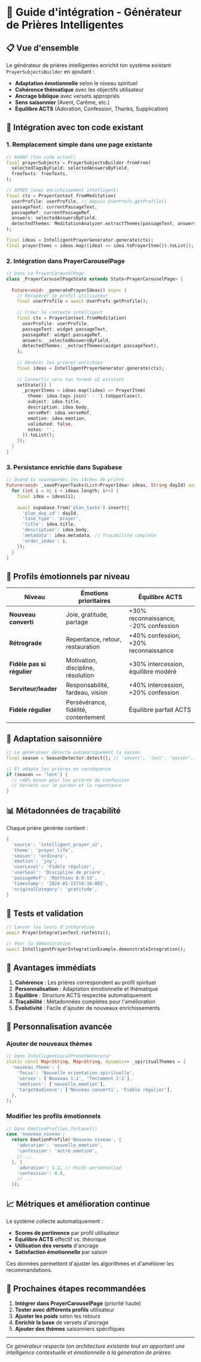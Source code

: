 # 🧠 Guide d'intégration - Générateur de Prières Intelligentes

## 📋 Vue d'ensemble

Le générateur de prières intelligentes enrichit ton système existant `PrayerSubjectsBuilder` en ajoutant :
- **Adaptation émotionnelle** selon le niveau spirituel
- **Cohérence thématique** avec les objectifs utilisateur
- **Ancrage biblique** avec versets appropriés
- **Sens saisonnier** (Avent, Carême, etc.)
- **Équilibre ACTS** (Adoration, Confession, Thanks, Supplication)

## 🔗 Intégration avec ton code existant

### 1. Remplacement simple dans une page existante

```dart
// AVANT (ton code actuel)
final prayerSubjects = PrayerSubjectsBuilder.fromFree(
  selectedTagsByField: selectedAnswersByField,
  freeTexts: freeTexts,
);

// APRÈS (avec enrichissement intelligent)
final ctx = PrayerContext.fromMeditation(
  userProfile: userProfile, // depuis UserPrefs.getProfile()
  passageText: currentPassageText,
  passageRef: currentPassageRef,
  answers: selectedAnswersByField,
  detectedThemes: MeditationAnalyzer.extractThemes(passageText, answers),
);

final ideas = IntelligentPrayerGenerator.generate(ctx);
final prayerItems = ideas.map((idea) => idea.toPrayerItem()).toList();
```

### 2. Intégration dans PrayerCarouselPage

```dart
// Dans ta PrayerCarouselPage
class _PrayerCarouselPageState extends State<PrayerCarouselPage> {
  
  Future<void> _generatePrayerIdeas() async {
    // Récupérer le profil utilisateur
    final userProfile = await UserPrefs.getProfile();
    
    // Créer le contexte intelligent
    final ctx = PrayerContext.fromMeditation(
      userProfile: userProfile,
      passageText: widget.passageText,
      passageRef: widget.passageRef,
      answers: _selectedAnswersByField,
      detectedThemes: _extractThemes(widget.passageText),
    );
    
    // Générer les prières enrichies
    final ideas = IntelligentPrayerGenerator.generate(ctx);
    
    // Convertir vers ton format UI existant
    setState(() {
      _prayerItems = ideas.map((idea) => PrayerItem(
        theme: idea.tags.join(' · ').toUpperCase(),
        subject: idea.title,
        description: idea.body,
        verseRef: idea.verseRef,
        emotion: idea.emotion,
        validated: false,
        notes: '',
      )).toList();
    });
  }
}
```

### 3. Persistance enrichie dans Supabase

```dart
// Quand tu sauvegardes les tâches de prière
Future<void> _savePrayerTasks(List<PrayerIdea> ideas, String dayId) async {
  for (int i = 0; i < ideas.length; i++) {
    final idea = ideas[i];
    
    await supabase.from('plan_tasks').insert({
      'plan_day_id': dayId,
      'task_type': 'prayer',
      'title': idea.title,
      'description': idea.body,
      'metadata': idea.metadata, // Traçabilité complète
      'order_index': i,
    });
  }
}
```

## 🎯 Profils émotionnels par niveau

| Niveau | Émotions prioritaires | Équilibre ACTS |
|--------|----------------------|----------------|
| **Nouveau converti** | Joie, gratitude, partage | +30% reconnaissance, -20% confession |
| **Rétrograde** | Repentance, retour, restauration | +40% confession, +20% reconnaissance |
| **Fidèle pas si régulier** | Motivation, discipline, résolution | +30% intercession, équilibre modéré |
| **Serviteur/leader** | Responsabilité, fardeau, vision | +40% intercession, +20% confession |
| **Fidèle régulier** | Persévérance, fidélité, contentement | Équilibre parfait ACTS |

## 🌱 Adaptation saisonnière

```dart
// Le générateur détecte automatiquement la saison
final season = SeasonDetector.detect(); // 'advent', 'lent', 'easter', 'ordinary'

// Et adapte les prières en conséquence
if (season == 'lent') {
  // +40% bonus pour les prières de confession
  // Versets sur le pardon et la repentance
}
```

## 📊 Métadonnées de traçabilité

Chaque prière générée contient :

```dart
{
  'source': 'intelligent_prayer_v2',
  'theme': 'prayer_life',
  'season': 'ordinary',
  'emotion': 'joy',
  'userLevel': 'Fidèle régulier',
  'userGoal': 'Discipline de prière',
  'passageRef': 'Matthieu 6:9-13',
  'timestamp': '2024-01-15T10:30:00Z',
  'originalCategory': 'gratitude',
}
```

## 🧪 Tests et validation

```dart
// Lancer les tests d'intégration
await PrayerIntegrationTest.runTests();

// Voir la démonstration
await IntelligentPrayerIntegrationExample.demonstrateIntegration();
```

## 🚀 Avantages immédiats

1. **Cohérence** : Les prières correspondent au profil spirituel
2. **Personnalisation** : Adaptation émotionnelle et thématique
3. **Équilibre** : Structure ACTS respectée automatiquement
4. **Traçabilité** : Métadonnées complètes pour l'amélioration
5. **Évolutivité** : Facile d'ajouter de nouveaux enrichissements

## 🔧 Personnalisation avancée

### Ajouter de nouveaux thèmes

```dart
// Dans IntelligentLocalPresetGenerator
static const Map<String, Map<String, dynamic>> _spiritualThemes = {
  'nouveau_theme': {
    'focus': 'Nouvelle orientation spirituelle',
    'verses': ['Nouveau 1:1', 'Testament 2:2'],
    'emotions': ['nouvelle_emotion'],
    'targetAudience': ['Nouveau converti', 'Fidèle régulier'],
  },
};
```

### Modifier les profils émotionnels

```dart
// Dans EmotionProfiles.forLevel()
case 'nouveau_niveau':
  return EmotionProfile('Nouveau niveau', {
    'adoration': 'nouvelle_emotion',
    'confession': 'autre_emotion',
    // ...
  }, {
    'adoration': 1.2, // Poids personnalisé
    'confession': 0.8,
    // ...
  });
```

## 📈 Métriques et amélioration continue

Le système collecte automatiquement :
- **Scores de pertinence** par profil utilisateur
- **Équilibre ACTS** effectif vs. théorique
- **Utilisation des versets** d'ancrage
- **Satisfaction émotionnelle** par saison

Ces données permettent d'ajuster les algorithmes et d'améliorer les recommandations.

## 🎯 Prochaines étapes recommandées

1. **Intégrer dans PrayerCarouselPage** (priorité haute)
2. **Tester avec différents profils** utilisateur
3. **Ajuster les poids** selon les retours
4. **Enrichir la base** de versets d'ancrage
5. **Ajouter des thèmes** saisonniers spécifiques

---

*Ce générateur respecte ton architecture existante tout en apportant une intelligence contextuelle et émotionnelle à la génération de prières.*
